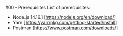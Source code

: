 #00 - Prerequisites
List of prerequisites:

- Node.js 14.16.1 [https://nodejs.org/en/download/]
- Yarn [https://yarnpkg.com/getting-started/install]
- Postman [https://www.postman.com/downloads/]
